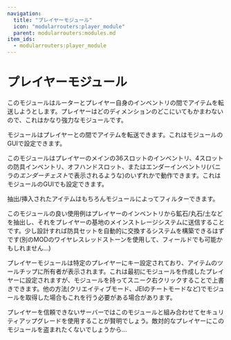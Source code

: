 ```yaml
---
navigation:
  title: "プレイヤーモジュール"
  icon: "modularrouters:player_module"
  parent: modularrouters:modules.md
item_ids:
  - modularrouters:player_module
---
```


# プレイヤーモジュール

このモジュールはルーターとプレイヤー自身のインベントリの間でアイテムを転送しようとします。プレイヤーはどのディメンションのどこにいてもかまわないので、これはかなり強力なモジュールです。

モジュールはプレイヤーとの間でアイテムを転送できます。これはモジュールのGUIで設定できます。



このモジュールはプレイヤーのメインの36スロットのインベントリ、4スロットの防具インベントリ、オフハンドスロット、またはエンダーインベントリ(バニラの*エンダーチェスト*で表示されるような)のいずれかで動作できます。これはモジュールのGUIでも設定できます。

抽出/挿入されたアイテムはもちろんモジュールによってフィルターできます。

このモジュールの良い使用例はプレイヤーのインベントリから鉱石/丸石/土などを抽出し、それをプレイヤーの基地のメインストレージシステムに送信することです。少し設計すれば防具セットを自動的に交換するシステムを構築できるはずです(別のMODのワイヤレスレッドストーンを使用して、フィールドでも可能かもしれません...)

プレイヤーモジュールは特定のプレイヤーにキー設定されており、アイテムのツールチップに所有者が表示されます。これは最初にモジュールを作成したプレイヤーに設定されますが、モジュールを持ってスニーク右クリックすることで上書きできます。他の方法(クリエイティブモード、JEIのチートモードなど)でモジュールを取得した場合もこれを行う必要がある場合があります。

プレイヤーを信頼できないサーバーではこのモジュールと組み合わせてセキュリティアップグレードを使用することが賢明でしょう。敵対的なプレイヤーにこのモジュールを盗まれたくないでしょうから...



<Recipe id="modularrouters:player_module" />

